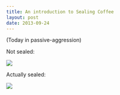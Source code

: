 ```yaml
---
title: An introduction to Sealing Coffee
layout: post
date: 2013-09-24
---
```

(Today in passive-aggression)

Not sealed:

![][1]

Actually sealed:

![][2]

 [1]: https://insm.cf/=/f2fccf8c.png
 [2]: https://insm.cf/=/2cd79739.png


